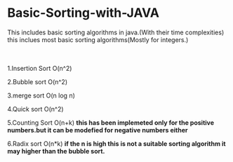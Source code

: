 # Basic-Sorting-with-JAVA
This includes basic sorting algorithms in java.(With their time complexities)
this inclues most basic sorting algorithms(Mostly for integers.)

<br><br>
1.Insertion Sort
  O(n^2)
<br>

2.Bubble sort
  O(n^2)
<br>

3.merge sort
  O(n log n)
<br>

4.Quick sort
  O(n^2)
<br>

5.Counting Sort
  O(n+k)
   <b>this has been implemeted only for the positive numbers.but it can be modefied for negative numbers either</b>
<br>

6.Radix sort
  O(n*k) <b> if the n is high this is not a suitable sorting algorithm it may higher than the bubble sort.</b>
<br>
